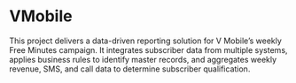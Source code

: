 # VMobile
This project delivers a data-driven reporting solution for V Mobile’s weekly Free Minutes campaign. It integrates subscriber data from multiple systems, applies business rules to identify master records, and aggregates weekly revenue, SMS, and call data to determine subscriber qualification.
